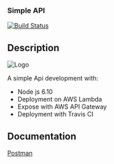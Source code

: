 ### Simple API
[![Build Status](https://travis-ci.com/brandonslp/simple-api.svg?branch=master)](https://travis-ci.com/brandonslp/simple-api)
## Description

![Logo](https://i.imgur.com/mW5V4JH.png)

A simple Api development with:
- Node js 6.10
- Deployment on AWS Lambda
- Expose with AWS API Gateway
- Deployment with Travis CI

## Documentation
[Postman](https://documenter.getpostman.com/view/4515516/simple-api/RW8FFm6s)
